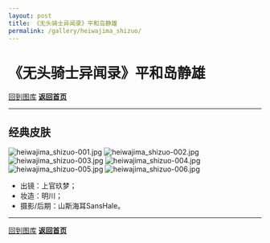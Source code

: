 ```yaml
---
layout: post
title: 《无头骑士异闻录》平和岛静雄
permalink: /gallery/heiwajima_shizuo/
---
```


<haed>
    <link rel="stylesheet" href="../../css/gallery.css">
</haed>

# 《无头骑士异闻录》平和岛静雄

[回到图库](../)
[**返回首页**](https://www.jumern.com/)

---

## 经典皮肤

<div class="horizontal">
    <img src="https://image.hokubu.cn/i/2024/11/18/673ae8a48ed74.jpg" alt="heiwajima_shizuo-001.jpg" title="heiwajima_shizuo-001.jpg" />
    <img src="https://image.hokubu.cn/i/2024/11/18/673ae8a61df06.jpg" alt="heiwajima_shizuo-002.jpg" title="heiwajima_shizuo-002.jpg" />
    <img src="https://image.hokubu.cn/i/2024/11/18/673ae8a5e1644.jpg" alt="heiwajima_shizuo-003.jpg" title="heiwajima_shizuo-003.jpg" />
    <img src="https://image.hokubu.cn/i/2024/11/18/673ae8a486a9e.jpg" alt="heiwajima_shizuo-004.jpg" title="heiwajima_shizuo-004.jpg" />
    <img src="https://image.hokubu.cn/i/2024/11/18/673ae8a4dc1e9.jpg" alt="heiwajima_shizuo-005.jpg" title="heiwajima_shizuo-005.jpg" />
    <img src="https://image.hokubu.cn/i/2024/11/18/673ae8a48b3ba.jpg" alt="heiwajima_shizuo-006.jpg" title="heiwajima_shizuo-006.jpg" />
</div>

- 出镜：上官玖梦；
- 妆造：明川；
- 摄影/后期：山斯海耳SansHale。

---

[回到图库](../)
[**返回首页**](https://www.jumern.com/)